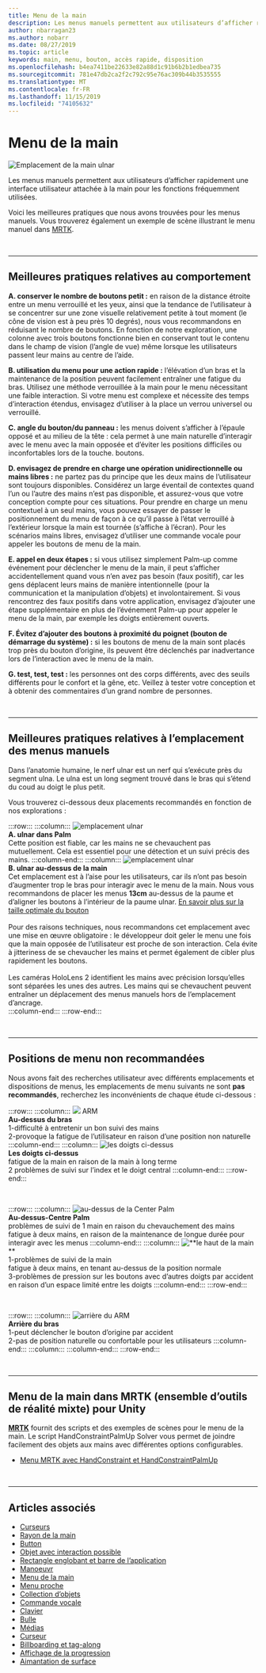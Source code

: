 ```yaml
---
title: Menu de la main
description: Les menus manuels permettent aux utilisateurs d’afficher rapidement une interface utilisateur attachée à la main pour les fonctions fréquemment utilisées. Voici nos meilleures pratiques et recommandations pour les menus manuels.
author: nbarragan23
ms.author: nobarr
ms.date: 08/27/2019
ms.topic: article
keywords: main, menu, bouton, accès rapide, disposition
ms.openlocfilehash: b4ea7411be22633e82a88d1c91b6b2b1edbea735
ms.sourcegitcommit: 781e47db2ca2f2c792c95e76ac309b44b3535555
ms.translationtype: MT
ms.contentlocale: fr-FR
ms.lasthandoff: 11/15/2019
ms.locfileid: "74105632"
---
```

# <a name="hand-menu"></a>Menu de la main

![Emplacement de la main ulnar](images/UX/UX_Hero_HandMenu.jpg)

Les menus manuels permettent aux utilisateurs d’afficher rapidement une interface utilisateur attachée à la main pour les fonctions fréquemment utilisées. 

Voici les meilleures pratiques que nous avons trouvées pour les menus manuels. Vous trouverez également un exemple de scène illustrant le menu manuel dans [MRTK](https://github.com/microsoft/MixedRealityToolkit-Unity/blob/mrtk_release/Documentation/README_Solver.md#hand-menu-with-handconstraint-and-handconstraintpalmup).

<br>

---

## <a name="behavior-best-practices"></a>Meilleures pratiques relatives au comportement
**A. conserver le nombre de boutons petit :** en raison de la distance étroite entre un menu verrouillé et les yeux, ainsi que la tendance de l’utilisateur à se concentrer sur une zone visuelle relativement petite à tout moment (le cône de vision est à peu près 10 degrés), nous vous recommandons en réduisant le nombre de boutons. En fonction de notre exploration, une colonne avec trois boutons fonctionne bien en conservant tout le contenu dans le champ de vision (l’angle de vue) même lorsque les utilisateurs passent leur mains au centre de l’aide. 

**B. utilisation du menu pour une action rapide :** l’élévation d’un bras et la maintenance de la position peuvent facilement entraîner une fatigue du bras. Utilisez une méthode verrouillée à la main pour le menu nécessitant une faible interaction. Si votre menu est complexe et nécessite des temps d’interaction étendus, envisagez d’utiliser à la place un verrou universel ou verrouillé. 

**C. angle du bouton/du panneau :** les menus doivent s’afficher à l’épaule opposé et au milieu de la tête : cela permet à une main naturelle d’interagir avec le menu avec la main opposée et d’éviter les positions difficiles ou inconfortables lors de la touche. boutons. 

**D. envisagez de prendre en charge une opération unidirectionnelle ou mains libres :** ne partez pas du principe que les deux mains de l’utilisateur sont toujours disponibles. Considérez un large éventail de contextes quand l’un ou l’autre des mains n’est pas disponible, et assurez-vous que votre conception compte pour ces situations. Pour prendre en charge un menu contextuel à un seul mains, vous pouvez essayer de passer le positionnement du menu de façon à ce qu’il passe à l’état verrouillé à l’extérieur lorsque la main est tournée (s’affiche à l’écran). Pour les scénarios mains libres, envisagez d’utiliser une commande vocale pour appeler les boutons de menu de la main.

**E. appel en deux étapes :** si vous utilisez simplement Palm-up comme événement pour déclencher le menu de la main, il peut s’afficher accidentellement quand vous n’en avez pas besoin (faux positif), car les gens déplacent leurs mains de manière intentionnelle (pour la communication et la manipulation d’objets) et involontairement. Si vous rencontrez des faux positifs dans votre application, envisagez d’ajouter une étape supplémentaire en plus de l’événement Palm-up pour appeler le menu de la main, par exemple les doigts entièrement ouverts.

**F. Évitez d’ajouter des boutons à proximité du poignet (bouton de démarrage du système) :** si les boutons de menu de la main sont placés trop près du bouton d’origine, ils peuvent être déclenchés par inadvertance lors de l’interaction avec le menu de la main.

**G. test, test, test :** les personnes ont des corps différents, avec des seuils différents pour le confort et la gêne, etc. Veillez à tester votre conception et à obtenir des commentaires d’un grand nombre de personnes.

<br>

---

## <a name="hand-menu-placement-best-practices"></a>Meilleures pratiques relatives à l’emplacement des menus manuels

Dans l’anatomie humaine, le nerf ulnar est un nerf qui s’exécute près du segment ulna. Le ulna est un long segment trouvé dans le bras qui s’étend du coud au doigt le plus petit.

Vous trouverez ci-dessous deux placements recommandés en fonction de nos explorations :


:::row:::
    :::column:::
        ![emplacement ulnar](images/UlnarSideHandMenu.gif)<br>
        **A. ulnar dans Palm**<br>
        Cette position est fiable, car les mains ne se chevauchent pas mutuellement. Cela est essentiel pour une détection et un suivi précis des mains.
    :::column-end:::
    :::column:::
        ![emplacement ulnar](images/UlnarAboveHandMenu.gif)<br>
        **B. ulnar au-dessus de la main**<br>
        Cet emplacement est à l’aise pour les utilisateurs, car ils n’ont pas besoin d’augmenter trop le bras pour interagir avec le menu de la main. Nous vous recommandons de placer les menus **13cm** au-dessus de la paume et d’aligner les boutons à l’intérieur de la paume ulnar. [En savoir plus sur la taille optimale du bouton](interactable-object.md)<br>
        <br>
        Pour des raisons techniques, nous recommandons cet emplacement avec une mise en œuvre obligatoire : le développeur doit geler le menu une fois que la main opposée de l’utilisateur est proche de son interaction. Cela évite à jitteriness de se chevaucher les mains et permet également de cibler plus rapidement les boutons.<br>
        <br>
        Les caméras HoloLens 2 identifient les mains avec précision lorsqu’elles sont séparées les unes des autres. Les mains qui se chevauchent peuvent entraîner un déplacement des menus manuels hors de l’emplacement d’ancrage.<br>
    :::column-end:::
:::row-end:::



<br>

---

## <a name="menu-positions-that-are-not-recommended"></a>Positions de menu non recommandées
Nous avons fait des recherches utilisateur avec différents emplacements et dispositions de menus, les emplacements de menu suivants ne sont **pas recommandés**, recherchez les inconvénients de chaque étude ci-dessous :


:::row:::
    :::column:::
        ![](images/AboveArm.gif) ARM<br>
        **Au-dessus du bras**<br>
        1-difficulté à entretenir un bon suivi des mains<br>
        2-provoque la fatigue de l’utilisateur en raison d’une position non naturelle
    :::column-end:::
    :::column:::
        ![les doigts ci-dessus](images/AboveFingers.gif)<br>
        **Les doigts ci-dessus**<br>
        fatigue de la main en raison de la main à long terme<br>
        2 problèmes de suivi sur l’index et le doigt central
    :::column-end:::
:::row-end:::

<br>

:::row:::
    :::column:::
        ![au-dessus de la](images/handCenter.gif) Center Palm<br>
        **Au-dessus-Centre Palm**<br>
        problèmes de suivi de 1 main en raison du chevauchement des mains<br>
        fatigue à deux mains, en raison de la maintenance de longue durée pour interagir avec les menus
    :::column-end:::
    :::column:::
        ![**le haut de la main](images/TopFingerTip.gif)**<br>
        1-problèmes de suivi de la main<br>
        fatigue à deux mains, en tenant au-dessus de la position normale<br>
        3-problèmes de pression sur les boutons avec d’autres doigts par accident en raison d’un espace limité entre les doigts
    :::column-end:::
:::row-end:::

<br>

:::row:::
    :::column:::
        ![arrière du](images/BackOfTheArm.gif) ARM<br>
        **Arrière du bras**<br>
        1-peut déclencher le bouton d’origine par accident<br>
        2-pas de position naturelle ou confortable pour les utilisateurs
    :::column-end:::
    :::column:::
    :::column-end:::
:::row-end:::

<br>

---

## <a name="hand-menu-in-mrtkmixed-reality-toolkit-for-unity"></a>Menu de la main dans MRTK (ensemble d’outils de réalité mixte) pour Unity
**[MRTK](https://github.com/Microsoft/MixedRealityToolkit-Unity)** fournit des scripts et des exemples de scènes pour le menu de la main. Le script HandConstraintPalmUp Solver vous permet de joindre facilement des objets aux mains avec différentes options configurables.

* [Menu MRTK avec HandConstraint et HandConstraintPalmUp](https://github.com/microsoft/MixedRealityToolkit-Unity/blob/mrtk_release/Documentation/README_Solver.md#hand-menu-with-handconstraint-and-handconstraintpalmup)


<br>

---


## <a name="see-also"></a>Articles associés

* [Curseurs](cursors.md)
* [Rayon de la main](point-and-commit.md)
* [Button](button.md)
* [Objet avec interaction possible](interactable-object.md)
* [Rectangle englobant et barre de l’application](app-bar-and-bounding-box.md)
* [Manoeuvr](direct-manipulation.md)
* [Menu de la main](hand-menu.md)
* [Menu proche](near-menu.md)
* [Collection d’objets](object-collection.md)
* [Commande vocale](voice-input.md)
* [Clavier](keyboard.md)
* [Bulle](tooltip.md)
* [Médias](slate.md)
* [Curseur](slider.md)
* [Billboarding et tag-along](billboarding-and-tag-along.md)
* [Affichage de la progression](progress.md)
* [Aimantation de surface](surface-magnetism.md)